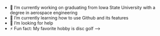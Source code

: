 - 🔭 I’m currently working on graduating from Iowa State University with a degree in aerospace engineering
- 🌱 I’m currently learning how to use Github and its features
- 🤔 I’m looking for help 
- ⚡ Fun fact: My favorite hobby is disc golf
-->

